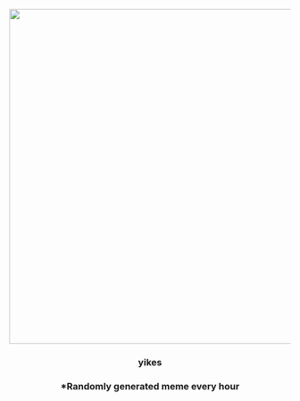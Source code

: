 <p align="center">
        <img src="https://i.redd.it/r2js95d8xx191.jpg" width="600" height="600">
        </p>
        <h3 align="center">yikes</h3>
        <h3 align="center">*Randomly generated meme every hour</h3>
    